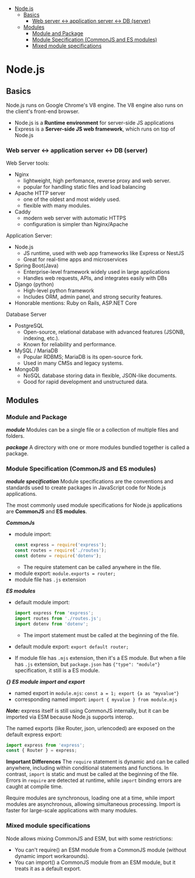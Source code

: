 - [Node.js](#nodejs)
  - [Basics](#basics)
    - [Web server \<-\> application server \<-\> DB (server)](#web-server---application-server---db-server)
  - [Modules](#modules)
    - [Module and Package](#module-and-package)
    - [Module Specification (CommonJS and ES modules)](#module-specification-commonjs-and-es-modules)
    - [Mixed module specifications](#mixed-module-specifications)


# Node.js 

## Basics

Node.js runs on Google Chrome's V8 engine. The V8 engine also runs on the client's front-end browser.

- Node.js is a __Runtime environment__ for server-side JS applications
- Express is a __Server-side JS web framework__, which runs on top of Node.js

### Web server <-> application server <-> DB (server)

Web Server tools:
- Nginx
  - lightweight, high perfomance, reverse proxy and web server.
  - popular for handling static files and load balancing
- Apache HTTP server
  - one of the oldest and most widely used.
  - flexible with many modules.
- Caddy
  - modern web server with automatic HTTPS
  - configuration is simpler than Nginx/Apache

Application Server:
- Node.js
  - JS runtime, used with web app frameworks like Express or NestJS 
  - Great for real-time apps and microservices
- Spring Boot(Java)
  - Enterprise-level framework widely used in large applications
  - Handles web requests, APIs, and integrates easily with DBs
- Django (python)
  - High-level python framework
  - Includes ORM, admin panel, and strong security features.
- Honorable mentions: Ruby on Rails, ASP.NET Core

Database Server
- PostgreSQL
  - Open-source, relational database with advanced features (JSONB, indexing, etc.).
  - Known for reliability and performance.
- MySQL / MariaDB
  - Popular RDBMS; MariaDB is its open-source fork.
  - Used in many CMSs and legacy systems.
- MongoDB
  - NoSQL database storing data in flexible, JSON-like documents.
  - Good for rapid development and unstructured data.


## Modules

### Module and Package
___module___
Modules can be a single file or a collection of multiple files and folders.

___package___
A directory with one or more modules bundled together is called a package.

### Module Specification (CommonJS and ES modules) 
___module specification___
Module specifications are the conventions and standards used to create packages in JavaScript code for Node.js applications. 

The most commonly used module specifications for Node.js applications are __CommonJS__ and __ES modules__. 

___CommonJs___

- module import: 
  ```js
  const express = require('express');
  const routes = require('./routes');
  const dotenv = require('dotenv');
  ```
  - The require statement can be called anywhere in the file. 
- module export: `module.exports = router;`
- module file has `.js` extension

___ES modules___

- default module import:  
  ```js
  import express from 'express';
  import routes from './routes.js';
  import dotenv from 'dotenv';
  ```
  - The import statement must be called at the beginning of the file.
- default module export: `export default router;`

- If module file has `.mjs` extension, then it's a ES module. But when a file has `.js` extension, but `package.json` has `{"type": "module"}` specification, it still is a ES module.

___{} ES module import and export___
- named export in `module.mjs`: `const a = 1; export {a as "myvalue"}`
- corresponding named import: `import { myvalue } from module.mjs`

___Note:___
express itself is still using CommonJS internally, but it can be imported via ESM because Node.js supports interop.

The named exports (like Router, json, urlencoded) are exposed on the default express export:
```js
import express from 'express';
const { Router } = express;
```

__Important Differences__
The `require` statement is dynamic and can be called anywhere, including within conditional statements and functions. In contrast, `import` is static and must be called at the beginning of the file. Errors in `require` are detected at runtime, while `import` binding errors are caught at compile time.

Require modules are synchronous, loading one at a time, while import modules are asynchronous, allowing simultaneous processing. Import is faster for large-scale applications with many modules.

### Mixed module specifications

Node allows mixing CommonJS and ESM, but with some restrictions:
- You can't require() an ESM module from a CommonJS module (without dynamic import workarounds).
- You can import() a CommonJS module from an ESM module, but it treats it as a default export.